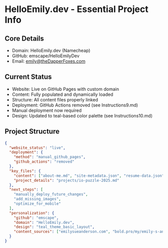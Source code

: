 # HelloEmily.dev - Essential Project Info

## Core Details
- Domain: HelloEmily.dev (Namecheap)
- GitHub: emscape/HelloEmilyDev
- Email: emily@theDapperFoxes.com

## Current Status
- Website: Live on GitHub Pages with custom domain
- Content: Fully populated and dynamically loaded
- Structure: All content files properly linked
- Deployment: GitHub Actions removed (see Instructions9.md)
- Manual deployment now required
- Design: Updated to teal-based color palette (see Instructions10.md)

## Project Structure
```json
{
  "website_status": "live",
  "deployment": {
    "method": "manual_github_pages",
    "github_actions": "removed"
  },
  "key_files": {
    "content": ["about-me.md", "site-metadata.json", "resume-data.json", "projects-data.json"],
    "project_details": "projects/io-puzzle-2025.md"
  },
  "next_steps": [
    "manually_deploy_future_changes",
    "add_missing_images",
    "optimize_for_mobile"
  ],
  "personalization": {
    "github": "emscape",
    "domain": "HelloEmily.dev",
    "design": "teal_theme_basic_layout",
    "content_sources": ["emilysueanderson.com", "bold.pro/my/emily-s-anderson/102r"]
  }
}